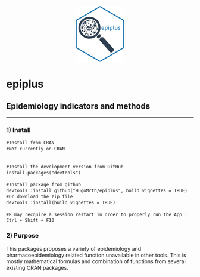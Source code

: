 <!-- Here the image that will be displayed when the website is shared on social networks will be configured. -->

<p align="center">
<img src="inst/logo.png" height="150"/> 
</p>

# epiplus

## Epidemiology indicators and methods
  
  
***

 ### 1) Install
```
#Install from CRAN 
#Not currently on CRAN

  
#Install the development version from GitHub  
install.packages("devtools")

#Install package from github
devtools::install_github("HugoMrth/epiplus", build_vignettes = TRUE)
#Or download the zip file
devtools::install(build_vignettes = TRUE)

#R may recquire a session restart in order to properly run the App : Ctrl + Shift + F10
```
  
### 2) Purpose

This packages proposes a variety of epidemiology and pharmacoepidemiology related function unavailable in other tools. This is mostly mathematical formulas and combination of functions from several existing CRAN packages.



